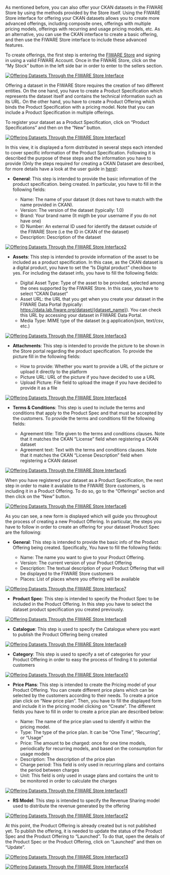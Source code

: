 As mentioned before, you can also offer your CKAN datasets in the FIWARE Store
by using the methods provided by the Store itself. Using the FIWARE Store
interface for offering your CKAN datasets allows you to create more advanced
offerings, including composite ones, offerings with multiple pricing models,
offerings with recurring and usage pricing models, etc. As an alternative, you
can use the CKAN interface to create a basic offering, and then use the FIWARE
Store interface to include these advanced features.

To create offerings, the first step is entering the
[FIWARE Store](https://store.lab.fiware.org/) and signing in using a valid
FIWARE Account. Once in the FIWARE Store, click on the “My Stock” button in the
left side bar in order to enter to the sellers section.

[![Offering Datasets Through the FIWARE Store
Interface](../images/Offering-Datasets-Through-the-WStore-Interface.png)](../images/Offering-Datasets-Through-the-WStore-Interface.png)

Offering a dataset in the FIWARE Store requires the creation of two different
entities. On the one hand, you have to create a Product Specification which
represents the dataset itself and contains the technical information such as its
URL. On the other hand, you have to create a Product Offering which binds the
Product Specification with a pricing model. Note that you can include a Product
Specification in multiple offerings.

To register your dataset as a Product Specification, click on “Product
Specifications” and then on the “New” button.

[![Offering Datasets Through the FIWARE Store
Interface1](../images/Offering-Datasets-Through-the-WStore-Interface1.png)](../images/Offering-Datasets-Through-the-WStore-Interface1.png)

In this view, it is displayed a form distributed in several steps each intended
to cover specific information of the Product Specification. Following it is
described the purpose of these steps and the information you have to provide
(Only the steps required for creating a CKAN Dataset are described, for more
details have a look at the user guide in
[here](http://business-api-ecosystem.readthedocs.io/en/latest/user-programmer-guide.html)):

-   **General**: This step is intended to provide the basic information of the
    product specification. being created. In particular, you have to fill in the
    following fields:

    -   Name: The name of your dataset (it does not have to match with the name
        provided in CKAN).
    -   Version: The version of the dataset (typically: 1.0)
    -   Brand: Your brand name (It migth be your username if you do not have
        one)
    -   ID Number: An external ID used for identify the dataset outside of the
        FIWARE Store (i.e the ID in CKAN of the dataset)
    -   Description: Description of the dataset

[![Offering Datasets Through the FIWARE Store
Interface2](../images/Offering-Datasets-Through-the-WStore-Interface2.png)](../images/Offering-Datasets-Through-the-WStore-Interface2.png)

-   **Assets**: This step is intended to provide information of the asset to be
    included as a product specification. In this case, as the CKAN dataset is a
    digital product, you have to set the “Is Digital product” checkbox to yes.
    For including the dataset info, you have to fill the following fields:

    -   Digital Asset Type: Type of the asset to be provided, selected among the
        ones supported by the FIWARE Store. In this case, you have to select
        “CKAN Dataset”
    -   Asset URL: the URL that you get when you create your dataset in the
        FIWARE Data Portal (typically:
        https://data.lab.fiware.org/dataset/{dataset_name}). You can check this
        URL by accessing your dataset in FIWARE Data Portal.
    -   Media Type: MIME type of the dataset (e.g application/json, text/csv,
        etc.)

[![Offering Datasets Through the FIWARE Store
Interface3](../images/Offering-Datasets-Through-the-WStore-Interface3.png)](../images/Offering-Datasets-Through-the-WStore-Interface3.png)

-   **Attachments**: This step is intended to provide the picture to be shown in
    the Store portal regarding the product specification. To provide the picture
    fill in the following fields:

    -   How to provide: Whether you want to provide a URL of the picture or
        upload it directly to the platform
    -   Picture URL: URL of the picture if you have decided to use a URL
    -   Upload Picture: File field to upload the image if you have decided to
        provide it as a file

[![Offering Datasets Through the FIWARE Store
Interface4](../images/Offering-Datasets-Through-the-WStore-Interface4.png)](../images/Offering-Datasets-Through-the-WStore-Interface4.png)

-   **Terms & Conditions**: This step is used to include the terms and
    conditions that apply to the Product Spec and that must be accepted by the
    customers. To provide the terms and conditions fill the following fields:

    -   Agreement title: Title given to the terms and conditions clauses. Note
        that it matches the CKAN “License” field when registering a CKAN dataset
    -   Agreement text: Text with the terms and conditions clauses. Note that it
        matches the CKAN “License Description” field when registering a CKAN
        dataset

[![Offering Datasets Through the FIWARE Store
Interface5](../images/Offering-Datasets-Through-the-WStore-Interface5.png)](../images/Offering-Datasets-Through-the-WStore-Interface5.png)

When you have registered your dataset as a Product Specification, the next step
in order to make it available to the FIWARE Store customers, is including it in
a Product Offering. To do so, go to the “Offerings” section and then click on
the “New” button.

[![Offering Datasets Through the FIWARE Store
Interface6](../images/Offering-Datasets-Through-the-WStore-Interface6.png)](../images/Offering-Datasets-Through-the-WStore-Interface6.png)

As you can see, a new form is displayed which will guide you throughout the
process of creating a new Product Offering. In particular, the steps you have to
follow in order to create an offering for your dataset Product Spec are the
following:

-   **General**: This step is intended to provide the basic info of the Product
    Offering being created. Specifically, You have to fill the following fields:

    -   Name: The name you want to give to your Product Offering.
    -   Version: The current version of your Product Offering
    -   Description: The textual description of your Product Offering that will
        be displayed to the FIWARE Store customers
    -   Places: List of places where you offering will be available

[![Offering Datasets Through the FIWARE Store
Interface7](../images/Offering-Datasets-Through-the-WStore-Interface7.png)](../images/Offering-Datasets-Through-the-WStore-Interface7.png)

-   **Product Spec**: This step is intended to specify the Product Spec to be
    included in the Product Offering. In this step you have to select the
    dataset product specification you created previously.

[![Offering Datasets Through the FIWARE Store
Interface8](../images/Offering-Datasets-Through-the-WStore-Interface8.png)](../images/Offering-Datasets-Through-the-WStore-Interface8.png)

-   **Catalogue**: This step is used to specify the Catalogue where you want to
    publish the Product Offering being created

[![Offering Datasets Through the FIWARE Store
Interface9](../images/Offering-Datasets-Through-the-WStore-Interface9.png)](../images/Offering-Datasets-Through-the-WStore-Interface9.png)

-   **Category**: This step is used to specify a set of categories for your
    Product Offering in order to easy the process of finding it to potential
    customers

[![Offering Datasets Through the FIWARE Store
Interface10](../images/Offering-Datasets-Through-the-WStore-Interface10.png)](../images/Offering-Datasets-Through-the-WStore-Interface10.png)

-   **Price Plans**: This step is intended to create the Pricing model of your
    Product Offering. You can create different price plans which can be selected
    by the customers according to their needs. To create a price plan click on
    “New price plan”. Then, you have to fill the displayed form and include it
    in the pricing model clicking on “Create”. The different fields you have to
    fill in order to create a price plan are described below:

    -   Name: The name of the price plan used to identify it within the pricing
        model.
    -   Type: The type of the price plan. It can be “One Time”, “Recurring”, or
        “Usage”
    -   Price: The amount to be charged: once for one time models, periodically
        for recurring models, and based on the consumption for usage models
    -   Description: The description of the price plan
    -   Charge period: This field is only used in recurring plans and contains
        the period between charges
    -   Unit: This field is only used in usage plans and contains the unit to be
        monitored in order to calculate the charges

[![Offering Datasets Through the FIWARE Store
Interface11](../images/Offering-Datasets-Through-the-WStore-Interface11.png)](../images/Offering-Datasets-Through-the-WStore-Interface11.png)

-   **RS Model**: This step is intended to specify the Revenue Sharing model
    used to distribute the revenue generated by the offering

[![Offering Datasets Through the FIWARE Store
Interface12](../images/Offering-Datasets-Through-the-WStore-Interface12.png)](../images/Offering-Datasets-Through-the-WStore-Interface12.png)

At this point, the Product Offering is already created but is not published yet.
To publish the offering, it is needed to update the status of the Product Spec
and the Product Offering to “Launched”. To do that, open the details of the
Product Spec or the Product Offering, click on “Launched” and then on “Update”.

[![Offering Datasets Through the FIWARE Store
Interface13](../images/Offering-Datasets-Through-the-WStore-Interface13.png)](../images/Offering-Datasets-Through-the-WStore-Interface13.png)

[![Offering Datasets Through the FIWARE Store
Interface14](../images/Offering-Datasets-Through-the-WStore-Interface14.png)](../images/Offering-Datasets-Through-the-WStore-Interface14.png)
